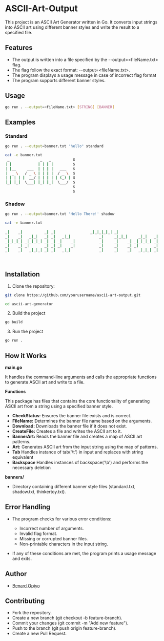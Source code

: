 # ASCII-Art-Output

This project is an ASCII Art Generator written in Go. It converts input strings into ASCII art using different banner styles and write the result to a specified file.

## Features

* The output is written into a file specified by the --output=<fileName.txt> flag.
* The flag follow the exact format: --output=<fileName.txt>.
* The program displays a usage message in case of incorrect flag format
* The program supports different banner styles.

## Usage 

```bash
go run . --output=<fileName.txt> [STRING] [BANNER]
```

## Examples

### Standard

```bash
go run . --output=banner.txt "hello" standard

cat -e banner.txt
 _              _   _          $
| |            | | | |         $
| |__     ___  | | | |   ___   $
|  _ \   / _ \ | | | |  / _ \  $
| | | | |  __/ | | | | | (_) | $
|_| |_|  \___| |_| |_|  \___/  $
                               $
                               $
```

### Shadow

```bash
go run . --output=banner.txt 'Hello There!' shadow

cat -e banner.txt
                                                                                         $
_|    _|          _| _|                _|_|_|_|_| _|                                  _| $
_|    _|   _|_|   _| _|   _|_|             _|     _|_|_|     _|_|   _|  _|_|   _|_|   _| $
_|_|_|_| _|_|_|_| _| _| _|    _|           _|     _|    _| _|_|_|_| _|_|     _|_|_|_| _| $
_|    _| _|       _| _| _|    _|           _|     _|    _| _|       _|       _|          $
_|    _|   _|_|_| _| _|   _|_|             _|     _|    _|   _|_|_| _|         _|_|_| _| $
                                                                                         $
                                                                                         $
```

## Installation

1. Clone the repository:

```bash
git clone https://github.com/yourusername/ascii-art-output.git

cd ascii-art-generator

```

2. Build the project

```bash
go build
```

3. Run the project

```bash
go run .
```

## How it Works

**main.go**

It handles the command-line arguments and calls the appropriate functions to generate ASCII art and write to a file.

**Functions**

This package has files that contains the core functionality of generating ASCII art from a string using a specified banner style.

* **CheckStatus:** Ensures the banner file exists and is correct.
* **FileName:** Determines the banner file name based on the arguments.
* **Download:** Downloads the banner file if it does not exist.
* **CreateFile:** Creates a file and writes the ASCII art to it.
* **BannerArt:** Reads the banner file and creates a map of ASCII art patterns.
* **Art:** Generates ASCII art from the input string using the map of patterns.
* **Tab** Handles instance of tab('\t') in input and replaces with string equivalent
* **Backspace** Handles instances of backspace('\b') and performs the necessary deletion

**banners/**

* Directory containing different banner style files (standard.txt, shadow.txt, thinkertoy.txt).


## Error Handling

* The program checks for various error conditions:

    * Incorrect number of arguments.
    * Invalid flag format.
    * Missing or corrupted banner files.
    * Non-printable characters in the input string.

* If any of these conditions are met, the program prints a usage message and exits.


## Author

* [Benard Opiyo](https://learn.zone01kisumu.ke/git/beopiyo)
    
## Contributing

* Fork the repository.
* Create a new branch (git checkout -b feature-branch).
* Commit your changes (git commit -m "Add new feature").
* Push to the branch (git push origin feature-branch).
* Create a new Pull Request.
